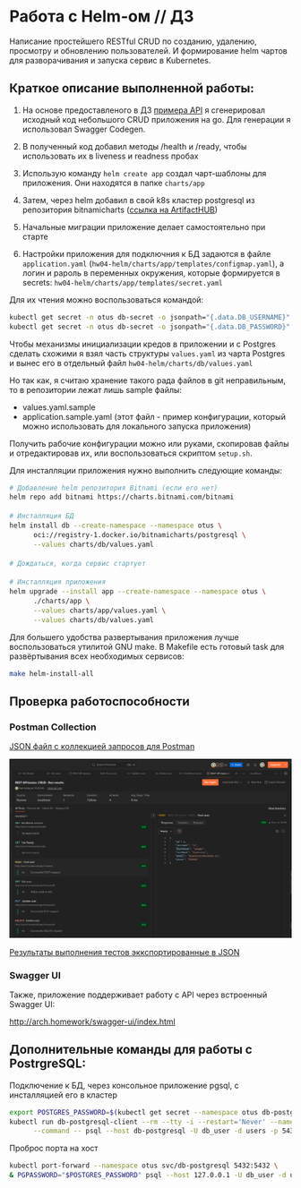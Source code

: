 # Работа с Helm-ом // ДЗ 

Написание простейшего RESTful CRUD по созданию, удалению, просмотру и обновлению пользователей.
И формирование helm чартов для разворачивания и запуска сервис в Kubernetes.


## Краткое описание выполненной работы: 

1. На основе предоставленого в ДЗ [примера API](https://app.swaggerhub.com/apis/otus55/users/1.0.0) 
я сгенерировал исходный код небольшого CRUD приложения на go. Для генерации я использовал Swagger Codegen.

2. В полученный код добавил методы /health и /ready, чтобы использовать их в liveness и readness пробах

3. Использую команду `helm create app` создал чарт-шаблоны для приложения. Они находятся в папке `charts/app`

4. Затем, через helm добавил в свой k8s кластер postgresql из репозитория bitnamicharts
([ссылка на ArtifactHUB](https://artifacthub.io/packages/helm/bitnami/postgresql))

5. Начальные миграции приложение делает самостоятельно при старте

6. Настройки приложения для подключния к БД задаются в файле `application.yaml` (`hw04-helm/charts/app/templates/configmap.yaml`), 
а логин и рароль в переменных окружения, которые формируется в secrets: `hw04-helm/charts/app/templates/secret.yaml`

Для их чтения можно воспользоваться командой:
```bash
kubectl get secret -n otus db-secret -o jsonpath="{.data.DB_USERNAME}" | base64 -d
kubectl get secret -n otus db-secret -o jsonpath="{.data.DB_PASSWORD}" | base64 -d
```

Чтобы механизмы инициализации кредов в приложении и с Postgres сделать схожими 
я взял часть структуры `values.yaml` из чарта Postgres и вынес его в отдельный
файл `hw04-helm/charts/db/values.yaml`

Но так как, я считаю хранение такого рада файлов в git неправильным, то в репозитории
лежат лишь sample файлы: 
 - values.yaml.sample  
 - application.sample.yaml (этот файл - пример конфигурации, который можно использовать для локального запуска приложения)

Получить рабочие конфигурации можно или руками, скопировав файлы и отредактировав их,
или воспользоваться скриптом `setup.sh`.

Для инсталляции приложения нужно выполнить следующие команды: 
```bash
# Добавление helm репозитория Bitnami (если его нет) 
helm repo add bitnami https://charts.bitnami.com/bitnami

# Инсталляция БД
helm install db --create-namespace --namespace otus \
      oci://registry-1.docker.io/bitnamicharts/postgresql \
      --values charts/db/values.yaml

# Дождаться, когда сервис стартует

# Инсталляция приложения
helm upgrade --install app --create-namespace --namespace otus \
      ./charts/app \
      --values charts/app/values.yaml \
      --values charts/db/values.yaml
```

Для большего удобства развертывания приложения лучше воспользоваться утилитой GNU make. 
В Makefile есть готовый task для развёртывания всех необходимых сервисов:

```bash
make helm-install-all
```

## Проверка работоспособности

### Postman Collection

[JSON файл с коллекцией запросов для Postman](REST%20API%20basics%20-%20CRUD.postman_collection.json)

![result](./Postman-run-collection.png)

[Результаты выполнения тестов эккспортированные в JSON](REST%20API%20basics%20-%20CRUD.postman_test_run.json)

### Swagger UI

Также, приложение поддерживает работу с API через встроенный Swagger UI: 

http://arch.homework/swagger-ui/index.html



## Дополнительные команды для работы с PostrgreSQL:

Подключение к БД, через консольное приложение pgsql, с инсталляцией его в кластер
```bash
export POSTGRES_PASSWORD=$(kubectl get secret --namespace otus db-postgresql -o jsonpath="{.data.password}" | base64 -d)
kubectl run db-postgresql-client --rm --tty -i --restart='Never' --namespace otus --image docker.io/bitnami/postgresql:17.4.0-debian-12-r17 --env="PGPASSWORD=$POSTGRES_PASSWORD" \
      --command -- psql --host db-postgresql -U db_user -d users -p 5432
```

Проброс порта на хост
```bash
kubectl port-forward --namespace otus svc/db-postgresql 5432:5432 \
& PGPASSWORD="$POSTGRES_PASSWORD" psql --host 127.0.0.1 -U db_user -d users -p 5432
```